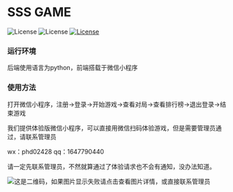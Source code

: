 # SSS GAME
![License](https://img.shields.io/badge/Language-Python3.7-green.svg)
![License](https://img.shields.io/badge/Platform-Wechat-blue.svg)
[![License](https://img.shields.io/badge/Codequality-codebeat-green.svg)](https://codebeat.co/projects/github-com-1647790440-sss-master)

### 运行环境
后端使用语言为python，前端搭载于微信小程序

### 使用方法
打开微信小程序，注册→登录→开始游戏→查看对局→查看排行榜→退出登录→结束游戏

我们提供体验版微信小程序，可以直接用微信扫码体验游戏，但是需要管理员通过，请联系管理员

wx：phd02428 qq：1647790440

请一定先联系管理员，不然就算通过了体验请求也不会有通知，没办法知道。

![这是二维码，如果图片显示失败请点击查看图片详情，或直接联系管理员](https://images.cnblogs.com/cnblogs_com/phd1999/1565045/o_%E5%BE%AE%E4%BF%A1%E5%B0%8F%E7%A8%8B%E5%BA%8F%E4%BA%8C%E7%BB%B4%E7%A0%81.jpg)